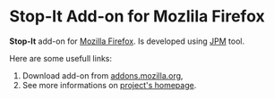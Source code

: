 # Stop-It Add-on for Mozlila Firefox

__Stop-It__ add-on for [Mozilla Firefox](https://www.mozilla.org/firefox). Is developed using [JPM](https://developer.mozilla.org/en-US/Add-ons/SDK/Tools/jpm) tool.

Here are some usefull links:

1. Download add-on from [addons.mozilla.org](https://addons.mozilla.org/firefox/addon/stop-it/),
2. See more informations on [project's homepage](http://stop-it.be/).
